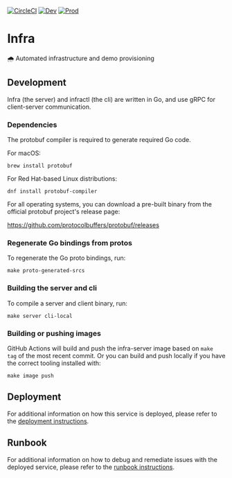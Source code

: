 [![CircleCI][circleci-badge]][circleci-link]
[![Dev][dev-badge]][dev-link]
[![Prod][prod-badge]][prod-link]

# Infra

🌧️ Automated infrastructure and demo provisioning

## Development

Infra (the server) and infractl (the cli) are written in Go, and use gRPC for client-server communication.

### Dependencies

The protobuf compiler is required to generate required Go code.

For macOS:

`brew install protobuf`

For Red Hat-based Linux distributions:

`dnf install protobuf-compiler`

For all operating systems, you can download a pre-built binary from the official protobuf project's release page:

https://github.com/protocolbuffers/protobuf/releases

### Regenerate Go bindings from protos

To regenerate the Go proto bindings, run:

`make proto-generated-srcs`

### Building the server and cli

To compile a server and client binary, run:

`make server cli-local`

### Building or pushing images

GitHub Actions will build and push the infra-server image based on `make tag` of
the most recent commit. Or you can build and push locally if you have the
correct tooling installed with:

`make image push`

## Deployment

For additional information on how this service is deployed, please refer to the [deployment instructions](https://github.com/stackrox/infra/blob/master/DEPLOYMENT.md).

## Runbook

For additional information on how to debug and remediate issues with the deployed service, please refer to the [runbook instructions](https://github.com/stackrox/infra/blob/master/TROUBLESHOOTING.md).

[circleci-badge]: https://circleci.com/gh/stackrox/infra.svg?style=shield&circle-token=afa342906b658b5349c68b70fa82fd85d1422212
[circleci-link]:  https://circleci.com/gh/stackrox/infra
[dev-badge]:      https://img.shields.io/badge/infra-development-green
[dev-link]:       https://infra.rox.systems
[prod-badge]:     https://img.shields.io/badge/infra-production-green
[prod-link]:      https://infra.rox.systems
